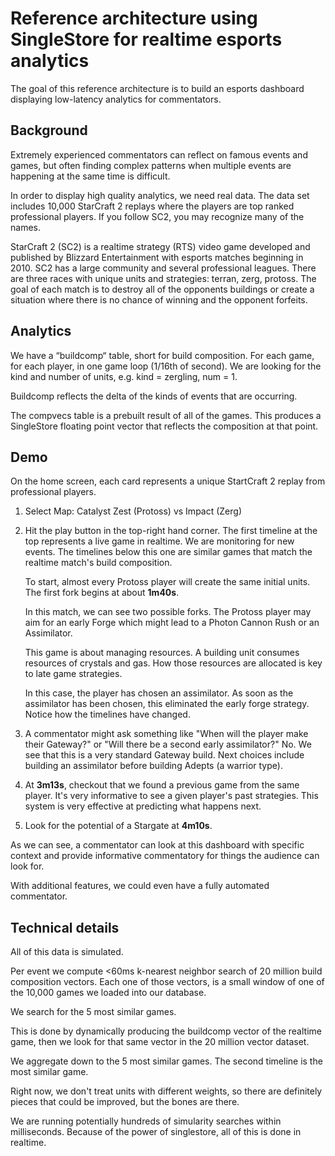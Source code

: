 # Reference architecture using SingleStore for realtime esports analytics

The goal of this reference architecture is to build an esports dashboard displaying
low-latency analytics for commentators.

## Background

Extremely experienced commentators can reflect on famous events and games, but often finding complex
patterns when multiple events are happening at the same time is difficult.

In order to display high quality analytics, we need real data. The data set includes 10,000
StarCraft 2 replays where the players are top ranked professional players. If you follow SC2, you may recognize many of the names.

StarCraft 2 (SC2) is a realtime strategy (RTS) video game developed and published by Blizzard Entertainment
with esports matches beginning in 2010. SC2 has a large community and several professional leagues.
There are three races with unique units and strategies: terran, zerg, protoss. The goal of each match
is to destroy all of the opponents buildings or create a situation where there is no chance of winning and
the opponent forfeits.

## Analytics

We have a “buildcomp“ table, short for build composition. For each game, for each player, in one game loop (1/16th of second). We are looking for the kind and number of units, e.g. kind = zergling, num = 1.

Buildcomp reflects the delta of the kinds of events that are occurring.

The compvecs table is a prebuilt result of all of the games. This produces a SingleStore floating point vector that reflects the composition at that point.

## Demo

On the home screen, each card represents a unique StartCraft 2 replay from professional players.

1.  Select Map: Catalyst Zest (Protoss) vs Impact (Zerg)
1.  Hit the play button in the top-right hand corner.
    The first timeline at the top represents a live game in realtime. We are monitoring for new events.
    The timelines below this one are similar games that match the realtime match's build composition.

    To start, almost every Protoss player will create the same initial
    units. The first fork begins at about **1m40s**.

    In this match, we can see two possible forks. The Protoss player may aim for an
    early Forge which might lead to a Photon Cannon Rush or an Assimilator.

    This game is about managing resources. A building unit consumes resources of crystals and gas.
    How those resources are allocated is key to late game strategies.

    In this case, the player has chosen an assimilator. As soon as the assimilator has been chosen, this eliminated the early forge strategy. Notice how the timelines have changed.
1.  A commentator might ask something like "When will the player make their Gateway?"
    or "Will there be a second early assimilator?"
    No. We see that this is a very standard Gateway build.
    Next choices include building an assimilator before building Adepts (a warrior type).
1.  At **3m13s**, checkout that we found a previous game from the same player.
    It's very informative to see a given player's past strategies.
    This system is very effective at predicting what happens next.
1.  Look for the potential of a Stargate at **4m10s**.

As we can see, a commentator can look at this dashboard with specific context and provide
informative commentatory for things the audience can look for.

With additional features, we could even have a fully automated commentator.

## Technical details

All of this data is simulated.

Per event we compute <60ms
k-nearest neighbor search of 20
million build composition vectors.
Each one of those vectors, is a small window of one of the 10,000 games
we loaded into our database.

We search for the 5 most similar games.

This is done by dynamically producing the buildcomp vector of the realtime game,
then we look for that same vector in the 20 million vector dataset.

We aggregate down to the 5 most similar games.
The second timeline is the most similar game.

Right now, we don't treat units with different weights, so there are definitely pieces that could be improved, but the bones are there.

We are running potentially hundreds of simularity searches within milliseconds. Because of the power of singlestore, all of this is done in realtime.
